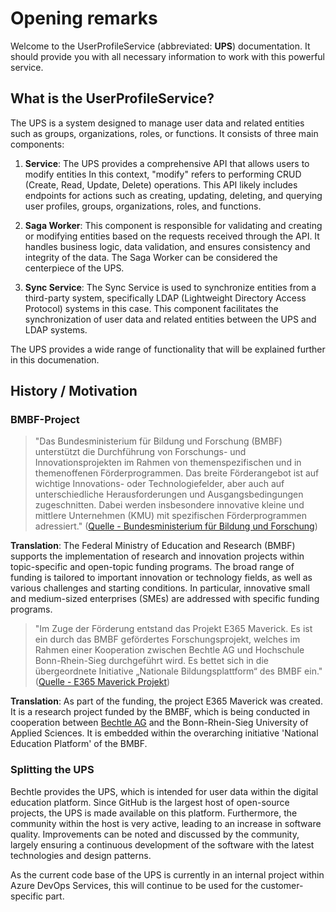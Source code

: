 # Opening remarks

Welcome to the UserProfileService (abbreviated: **UPS**) documentation. It should provide you with all necessary information to work with this powerful service.

## What is the UserProfileService?
The  UPS is a system designed to manage user data and related entities such as groups, organizations, roles, or functions. 
It consists of three main components:


1. **Service**: The UPS provides a comprehensive API that allows users to modify entities
In this context, "modify" refers to performing CRUD (Create, Read, Update, Delete) operations. This API likely includes endpoints for actions such as creating, updating, deleting, and querying user profiles, groups, organizations, roles, and functions.

1. **Saga Worker**: This component is responsible for validating and creating or modifying entities based on the requests received through the API. It handles business logic, data validation, and ensures consistency and integrity of the data. The Saga Worker can be considered the centerpiece of the UPS.

2. **Sync Service**: The Sync Service is used to synchronize entities from a third-party system, specifically LDAP (Lightweight Directory Access Protocol) systems in this case. This component facilitates the synchronization of user data and related entities between the UPS and LDAP systems.

The UPS provides a wide range of functionality that will be explained further in this documenation.

## History / Motivation

### BMBF-Project

> "Das Bundesministerium für Bildung und Forschung (BMBF) unterstützt die Durchführung von Forschungs- und Innovationsprojekten im Rahmen von themenspezifischen und in themenoffenen Förderprogrammen. Das breite Förderangebot ist auf wichtige Innovations- oder Technologiefelder, aber auch auf unterschiedliche Herausforderungen und Ausgangsbedingungen zugeschnitten. Dabei werden insbesondere innovative kleine und mittlere Unternehmen (KMU) mit spezifischen Förderprogrammen adressiert." ([Quelle - Bundesministerium für Bildung und Forschung](https://www.bmbf.de/bmbf/de/forschung/zukunftsstrategie/foerderung-in-der-forschung/foerderung-in-der-forschung_node.html))

**Translation**: The Federal Ministry of Education and Research (BMBF) supports the implementation of research and innovation projects within topic-specific and open-topic funding programs. The broad range of funding is tailored to important innovation or technology fields, as well as various challenges and starting conditions. In particular, innovative small and medium-sized enterprises (SMEs) are addressed with specific funding programs.


> "Im Zuge der Förderung entstand das Projekt E365 Maverick. Es ist ein durch das BMBF gefördertes Forschungsprojekt, welches im Rahmen einer Kooperation zwischen Bechtle AG und Hochschule Bonn-Rhein-Sieg durchgeführt wird. Es bettet sich in die übergeordnete Initiative „Nationale Bildungsplattform“ des BMBF ein." ([Quelle - E365 Maverick Projekt](https://www.h-brs.de/de/eagl-digitale-bildungsplattform)) 

**Translation**: As part of the funding, the project E365 Maverick was created. It is a research project funded by the BMBF, which is being conducted in cooperation between [Bechtle AG](https://www.bechtle.com/) and the Bonn-Rhein-Sieg University of Applied Sciences. It is embedded within the overarching initiative 'National Education Platform' of the BMBF.


### Splitting the UPS
Bechtle provides the UPS, which is intended for user data within the digital education platform. Since GitHub is the largest host of open-source projects, the UPS is made available on this platform. Furthermore, the community within the host is very active, leading to an increase in software quality. Improvements can be noted and discussed by the community, largely ensuring a continuous development of the software with the latest technologies and design patterns.

As the current code base of the UPS is currently in an internal project within Azure DevOps Services, this will continue to be used for the customer-specific part.